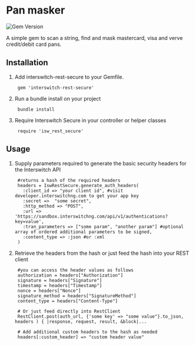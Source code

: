 Pan masker
==========
<img src="https://badge.fury.io/rb/interswitch-rest-secure.png" alt="Gem Version" />

A simple gem to scan a string, find and mask mastercard, visa and verve credit/debit card pans.


## Installation

1. Add interswitch-rest-secure to your Gemfile. 

        gem 'interswitch-rest-secure'

1. Run a bundle install on your project 

        bundle install

1. Require Interswitch Secure in your controller or helper classes

        require 'isw_rest_secure'

## Usage

1. Supply parameters required to generate the basic security headers for the Interswitch API

		#returns a hash of the required headers
	    headers = IswRestSecure.generate_auth_headers(
	      :client_id => "your client id", #visit developer.interswitchng.com to get your app key
	      :secret =>  "some secret",
	      :http_method => "POST", 
	      :url => 'https://sandbox.interswitchng.com/api/v1/authentications?key=value',
	      :tran_parameters => ["some param", "another param"] #optional array of ordered additional parameters to be signed,
	      :content_type => :json #or :xml
	    )

1. Retrieve the headers from the hash or just feed the hash into your REST client 
        
       
		#you can access the header values as follows
		authorization = headers["Authorization"]
		signature = headers["Signature"]
		timestamp = headers["Timestamp"]
		nonce = headers["Nonce"]
		signature_method = headers["SignatureMethod"]
		content_type = headers["Content-Type"]

		# Or just feed directly into RestClient 
		RestClient.post(auth_url, {'some key' => "some value"}.to_json, headers ) { |response, request, result, &block|...

		# Add additional custom headers to the hash as needed
		headers[:custom_header] => "custom header value"






